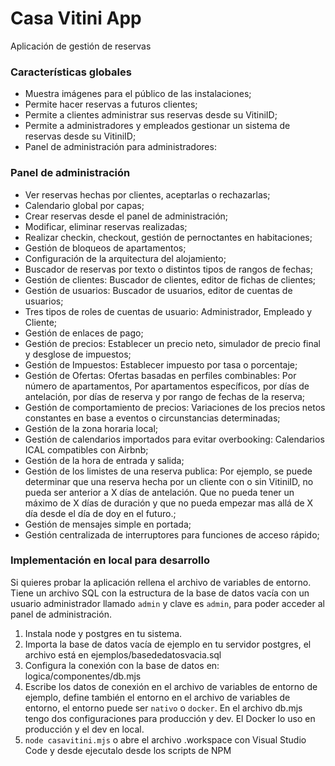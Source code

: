 # Casa Vitini App

Aplicación de gestión de reservas

### Características globales

- Muestra imágenes para el público de las instalaciones;
- Permite hacer reservas a futuros clientes;
- Permite a clientes administrar sus reservas desde su VitiniID;
- Permite a administradores y empleados gestionar un sistema de reservas desde su VitiniID;
- Panel de administración para administradores:

### Panel de administración

- Ver reservas hechas por clientes, aceptarlas o rechazarlas;
- Calendario global por capas;
- Crear reservas desde el panel de administración;
- Modificar, eliminar reservas realizadas;
- Realizar checkin, checkout, gestión de pernoctantes en habitaciones;
- Gestión de bloqueos de apartamentos;
- Configuración de la arquitectura del alojamiento;
- Buscador de reservas por texto o distintos tipos de rangos de fechas;
- Gestión de clientes: Buscador de clientes, editor de fichas de clientes;
- Gestión de usuarios: Buscador de usuarios, editor de cuentas de usuarios;
- Tres tipos de roles de cuentas de usuario: Administrador, Empleado y Cliente;
- Gestión de enlaces de pago;
- Gestión de precios: Establecer un precio neto, simulador de precio final y desglose de impuestos;
- Gestión de Impuestos: Establecer impuesto por tasa o porcentaje;
- Gestión de Ofertas: Ofertas basadas en perfiles combinables: Por número de apartamentos, Por apartamentos específicos, por días de antelación, por días de reserva y por rango de fechas de la reserva;
- Gestión de comportamiento de precios: Variaciones de los precios netos constantes en base a eventos o circunstancias determinadas;
- Gestión de la zona horaria local;
- Gestión de calendarios importados para evitar overbooking: Calendarios ICAL compatibles con Airbnb;
- Gestión de la hora de entrada y salida;
- Gestión de los limistes de una reserva publica: Por ejemplo, se puede determinar que una reserva hecha por un cliente con o sin VitiniID, no pueda ser anterior a X días de antelación. Que no pueda tener un máximo de X días de duración y que no pueda empezar mas allá de X día desde el día de doy en el futuro.;
- Gestión de mensajes simple en portada;
- Gestión centralizada de interruptores para funciones de acceso rápido;

### Implementación en local para desarrollo

Si quieres probar la aplicación rellena el archivo de variables de entorno. Tiene un archivo SQL con la estructura de la base de datos vacía con un usuario administrador llamado `admin` y clave es `admin`, para poder acceder al panel de administración.

1. Instala node y postgres en tu sistema.
2. Importa la base de datos vacía de ejemplo en tu servidor postgres, el archivo está en ejemplos/basededatosvacia.sql
3. Configura la conexión con la base de datos en: logica/componentes/db.mjs
4. Escribe los datos de conexión en el archivo de variables de entorno de ejemplo, define también el entorno en el archivo de variables de entorno, el entorno puede ser `nativo` o `docker`. En el archivo db.mjs tengo dos configuraciones para producción y dev. El Docker lo uso en producción y el dev en local.
5. `node casavitini.mjs` o abre el archivo .workspace con Visual Studio Code y desde ejecutalo desde los scripts de NPM

